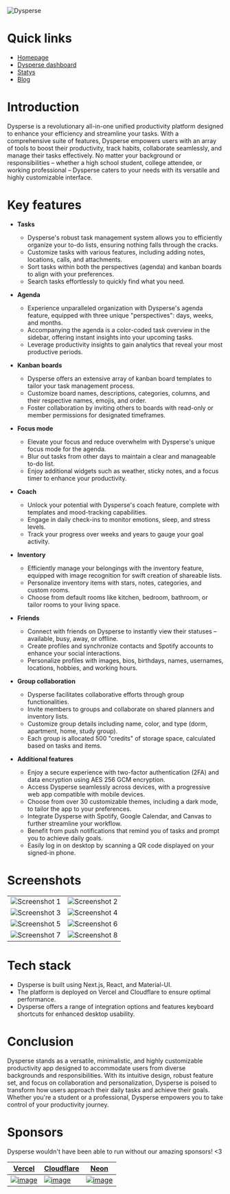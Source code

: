![Dysperse](https://socialify.git.ci/Dysperse/Dysperse/image?description=1&descriptionEditable=The%20new%20standard%20for%20productivity&font=Jost&issues=1&logo=https%3A%2F%2Fassets.dysperse.com%2Fv8%2Fios%2F512.png&name=1&pattern=Plus&stargazers=1&theme=Auto)

# **Quick links**
* [Homepage](https://dysperse.com)
* [Dysperse dashboard](https://my.dysperse.com)
* [Statys](https://status.dysperse.com)
* [Blog](https://blog.dysperse.com)


# **Introduction**

Dysperse is a revolutionary all-in-one unified productivity platform designed to enhance your efficiency and streamline your tasks. With a comprehensive suite of features, Dysperse empowers users with an array of tools to boost their productivity, track habits, collaborate seamlessly, and manage their tasks effectively. No matter your background or responsibilities – whether a high school student, college attendee, or working professional – Dysperse caters to your needs with its versatile and highly customizable interface.

# **Key features**

- **Tasks**
  - Dysperse's robust task management system allows you to efficiently organize your to-do lists, ensuring nothing falls through the cracks.
  - Customize tasks with various features, including adding notes, locations, calls, and attachments.
  - Sort tasks within both the perspectives (agenda) and kanban boards to align with your preferences.
  - Search tasks effortlessly to quickly find what you need.

- **Agenda**
  - Experience unparalleled organization with Dysperse's agenda feature, equipped with three unique "perspectives": days, weeks, and months.
  - Accompanying the agenda is a color-coded task overview in the sidebar, offering instant insights into your upcoming tasks.
  - Leverage productivity insights to gain analytics that reveal your most productive periods.

- **Kanban boards**
  - Dysperse offers an extensive array of kanban board templates to tailor your task management process.
  - Customize board names, descriptions, categories, columns, and their respective names, emojis, and order.
  - Foster collaboration by inviting others to boards with read-only or member permissions for designated timeframes.

- **Focus mode**
  - Elevate your focus and reduce overwhelm with Dysperse's unique focus mode for the agenda.
  - Blur out tasks from other days to maintain a clear and manageable to-do list.
  - Enjoy additional widgets such as weather, sticky notes, and a focus timer to enhance your productivity.

- **Coach**
  - Unlock your potential with Dysperse's coach feature, complete with templates and mood-tracking capabilities.
  - Engage in daily check-ins to monitor emotions, sleep, and stress levels.
  - Track your progress over weeks and years to gauge your goal activity.

- **Inventory**
  - Efficiently manage your belongings with the inventory feature, equipped with image recognition for swift creation of shareable lists.
  - Personalize inventory items with stars, notes, categories, and custom rooms.
  - Choose from default rooms like kitchen, bedroom, bathroom, or tailor rooms to your living space.

- **Friends**
  - Connect with friends on Dysperse to instantly view their statuses – available, busy, away, or offline.
  - Create profiles and synchronize contacts and Spotify accounts to enhance your social interactions.
  - Personalize profiles with images, bios, birthdays, names, usernames, locations, hobbies, and working hours.

- **Group collaboration**
  - Dysperse facilitates collaborative efforts through group functionalities.
  - Invite members to groups and collaborate on shared planners and inventory lists.
  - Customize group details including name, color, and type (dorm, apartment, home, study group).
  - Each group is allocated 500 "credits" of storage space, calculated based on tasks and items.

- **Additional features**
  - Enjoy a secure experience with two-factor authentication (2FA) and data encryption using AES 256 GCM encryption.
  - Access Dysperse seamlessly across devices, with a progressive web app compatible with mobile devices.
  - Choose from over 30 customizable themes, including a dark mode, to tailor the app to your preferences.
  - Integrate Dysperse with Spotify, Google Calendar, and Canvas to further streamline your workflow.
  - Benefit from push notifications that remind you of tasks and prompt you to achieve daily goals.
  - Easily log in on desktop by scanning a QR code displayed on your signed-in phone.

# **Screenshots**

| | |
|---|---|
| ![Screenshot 1](https://my.dysperse.com/screenshots/1.png) | ![Screenshot 2](https://my.dysperse.com/screenshots/2.png) |
| ![Screenshot 3](https://my.dysperse.com/screenshots/3.png) | ![Screenshot 4](https://my.dysperse.com/screenshots/4.png) |
| ![Screenshot 5](https://my.dysperse.com/screenshots/5.png) | ![Screenshot 6](https://my.dysperse.com/screenshots/6.png) |
| ![Screenshot 7](https://my.dysperse.com/screenshots/7.png) | ![Screenshot 8](https://my.dysperse.com/screenshots/8.png) |

# **Tech stack**

- Dysperse is built using Next.js, React, and Material-UI.
- The platform is deployed on Vercel and Cloudflare to ensure optimal performance.
- Dysperse offers a range of integration options and features keyboard shortcuts for enhanced desktop usability.

# **Conclusion**

Dysperse stands as a versatile, minimalistic, and highly customizable productivity app designed to accommodate users from diverse backgrounds and responsibilities. With its intuitive design, robust feature set, and focus on collaboration and personalization, Dysperse is poised to transform how users approach their daily tasks and achieve their goals. Whether you're a student or a professional, Dysperse empowers you to take control of your productivity journey.


# **Sponsors**
Dysperse wouldn't have been able to run without our amazing sponsors! <3

| [Vercel](https://vercel.com?utm_source=dysperse&utm_campaign=oss) | [Cloudflare](https://cloudflare.com/?utm_source=dysperse) | [Neon](https://neon.tech?utm_source=dysperse) |
|---|---|---|
| [![image](https://github.com/Dysperse/Dysperse/assets/77016441/a1432962-69f1-4efb-8b5c-6fdbc6e8cc12)](https://vercel.com?utm_source=dysperse&utm_campaign=oss) | [![image](https://dysperse.com/sponsors/cloudflare.png)](https://cloudflare.com?utm_source=dysperse) | [![image](https://dysperse.com/sponsors/neon.png)](https://neon.tech?utm_source=dysperse) |
